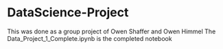 # DataScience-Project
This was done as a group project of Owen Shaffer and Owen Himmel
The Data_Project_1_Complete.ipynb is the completed notebook

